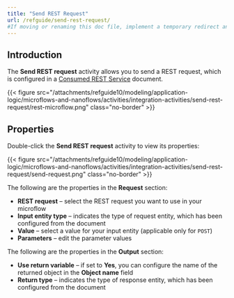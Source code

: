 ```yaml
---
title: "Send REST Request"
url: /refguide/send-rest-request/
#If moving or renaming this doc file, implement a temporary redirect and let the respective team know they should update the URL in the product. See Mapping to Products for more details.
---
```


## Introduction

The **Send REST request** activity allows you to send a REST request, which is configured in a [Consumed REST Service](/refguide/consumed-rest-service/) document.

{{< figure src="/attachments/refguide10/modeling/application-logic/microflows-and-nanoflows/activities/integration-activities/send-rest-request/rest-microflow.png" class="no-border" >}}

## Properties 

Double-click the **Send REST request** activity to view its properties:

{{< figure src="/attachments/refguide10/modeling/application-logic/microflows-and-nanoflows/activities/integration-activities/send-rest-request/send-request.png" class="no-border" >}}

The following are the properties in the **Request** section:

* **REST request** – select the REST request you want to use in your microflow
* **Input entity type** – indicates the type of request entity, which has been configured from the document
* **Value** – select a value for your input entity (applicable only for `POST`)
* **Parameters** – edit the parameter values

The following are the properties in the **Output** section:

* **Use return variable** – if set to **Yes**, you can configure the name of the returned object in the **Object name** field 
* **Return type** – indicates the type of response entity, which has been configured from the document 
